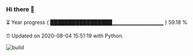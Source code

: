### Hi there 👋

⏳ Year progress  { █████████████████▁▁▁▁▁▁▁▁▁▁▁▁▁ } 59.18 %

⏰ Updated on 2020-08-04 15:51:19 with Python.

![build](https://github.com/shenxianpeng/shenxianpeng/workflows/build/badge.svg)